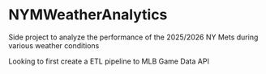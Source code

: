 # NYMWeatherAnalytics
Side project to analyze the performance of the 2025/2026 NY Mets during various weather conditions

Looking to first create a ETL pipeline to MLB Game Data API

